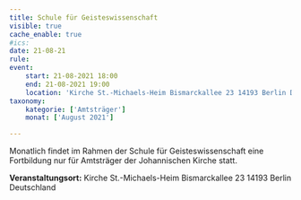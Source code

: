 ```yaml
---
title: Schule für Geisteswissenschaft
visible: true
cache_enable: true
#ics: 
date: 21-08-21
rule: 
event:
	start: 21-08-2021 18:00
	end: 21-08-2021 19:00
	location: 'Kirche St.-Michaels-Heim Bismarckallee 23 14193 Berlin Deutschland'
taxonomy:
	kategorie: ['Amtsträger']
	monat: ['August 2021']

---
```

Monatlich findet im Rahmen der Schule für Geisteswissenschaft eine Fortbildung nur für Amtsträger der Johannischen Kirche statt.



**Veranstaltungsort:** Kirche St.-Michaels-Heim
Bismarckallee 23
14193 Berlin
Deutschland

